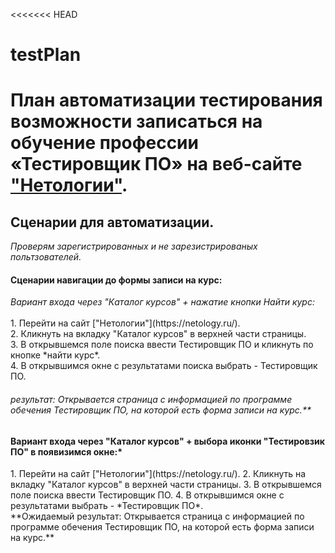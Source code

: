 <<<<<<< HEAD
# testPlan
План автоматизации тестирования возможности записаться на обучение профессии «Тестировщик ПО» на веб-сайте ["Нетологии"](https://netology.ru/).
=======

 <h2> Сценарии для автоматизации. </h2>

*Проверям зарегистрированных и не зарезистрированых польтзователей.*

<h4> Сценарии навигации до формы записи на курс: </h4>
<em> Вариант входа через "Каталог курсов" + нажатие кнопки  Найти курс: </em> <br> 
<br> 
  1. Перейти на сайт ["Нетологии"](https://netology.ru/). <br> 
  2. Кликнуть на вкладку "Каталог курсов" в верхней части страницы. <br> 
  3. В открывшемся поле поиска ввести Тестировщик ПО и кликнуть по кнопке *найти курс*. <br> 
  4. В открывшимся окне с результатами поиска выбрать - Тестировщик ПО. <br> 
 <h6> результат: Открывается страница с информацией по программе обечения Тестировщик ПО, на которой есть форма записи на курс.** </h6>

<h4> Вариант входа через "Каталог курсов" + выбора иконки "Тестировзик ПО" в появизимся окне:* </h4>
  1. Перейти на сайт ["Нетологии"](https://netology.ru/).
  2. Кликнуть на вкладку "Каталог курсов" в верхней части страницы.
  3. В открывшемся поле поиска ввести Тестировщик ПО.
  4. В открывшимся окне с результатами  выбрать - *Тестировщик ПО*.
<br> **Ожидаемый результат: Открывается страница с информацией по программе обечения Тестировщик ПО, на которой есть форма записи на курс.**